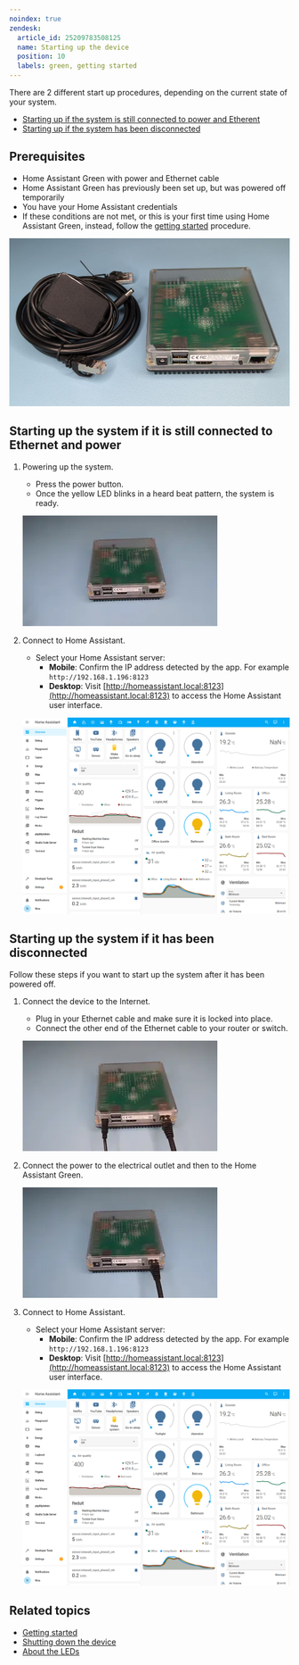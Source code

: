 ```yaml
---
noindex: true
zendesk:
  article_id: 25209783508125
  name: Starting up the device
  position: 10
  labels: green, getting started
---
```


There are 2 different start up procedures, depending on the current state of your system.

- [Starting up if the system is still connected to power and Etherent](#starting-up-the-system-if-it-is-still-connected-to-ethernet-and-power)
- [Starting up if the system has been disconnected ](#starting-up-the-system-if-it-has-been-disconnected)

## Prerequisites

- Home Assistant Green with power and Ethernet cable
- Home Assistant Green has previously been set up, but was powered off temporarily
- You have your Home Assistant credentials
- If these conditions are not met, or this is your first time using Home Assistant Green, instead, follow the [getting started](/hc/en-us/articles/24737667232413-Getting-started-with-Home-Assistant-Green) procedure.

![Image showing the Home Assistant Green with power supply and Ethernet cable](/static/img/green/green_getting-started_prereq.png)

## Starting up the system if it is still connected to Ethernet and power

1. Powering up the system.

   - Press the power button.
   - Once the yellow LED blinks in a heard beat pattern, the system is ready.

   ![Clip showing how to plug i the Ethernet cable](/static/img/green/green_connect_ethernet.webp)

2. Connect to Home Assistant.

   - Select your Home Assistant server:
     - **Mobile**: Confirm the IP address detected by the app. For example `http://192.168.1.196:8123`
     - **Desktop**: Visit [http://homeassistant.local:8123](http://homeassistant.local:8123) to access the Home Assistant user interface.

   ![Screenshot showing a Home Assistant dashboard](/static/img/green/lovelace.png)

## Starting up the system if it has been disconnected

Follow these steps if you want to start up the system after it has been powered off.

1. Connect the device to the Internet.

   - Plug in your Ethernet cable and make sure it is locked into place.
   - Connect the other end of the Ethernet cable to your router or switch.

   ![Clip showing the where to press the button on the device](/static/img/green/green_reset_power-up_heartbeat.webp)

2. Connect the power to the electrical outlet and then to the Home Assistant Green.

   ![Clip showing the where to press the button on the device](/static/img/green/green_connect_power.webp)

3. Connect to Home Assistant.

   - Select your Home Assistant server:
     - **Mobile**: Confirm the IP address detected by the app. For example `http://192.168.1.196:8123`
     - **Desktop**: Visit [http://homeassistant.local:8123](http://homeassistant.local:8123) to access the Home Assistant user interface.

   ![Screenshot showing a Home Assistant dashboard](/static/img/green/lovelace.png)

## Related topics

- [Getting started](/hc/en-us/articles/24737667232413)
- [Shutting down the device](/hc/en-us/articles/25207565119133)
- [About the LEDs](/hc/en-us/articles/25210352599197)
